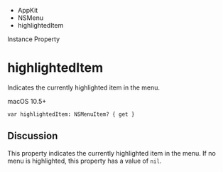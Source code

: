 

- AppKit
- NSMenu
-  highlightedItem 

Instance Property

# highlightedItem

Indicates the currently highlighted item in the menu.

macOS 10.5+

``` source
var highlightedItem: NSMenuItem? { get }
```

## Discussion

This property indicates the currently highlighted item in the menu. If no menu is highlighted, this property has a value of `nil`.

